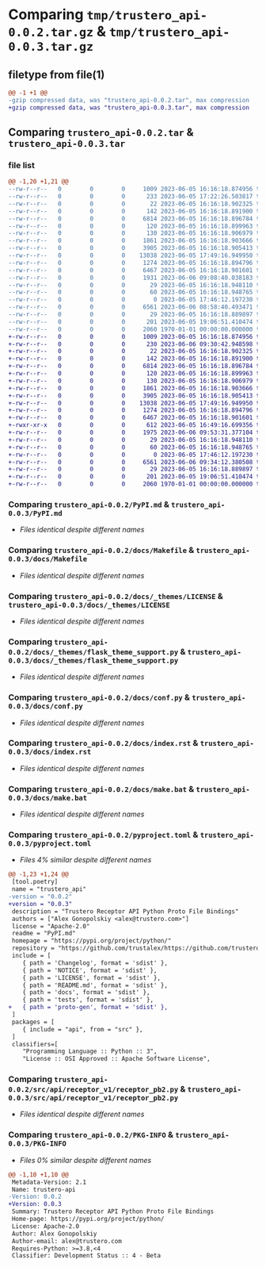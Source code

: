 # Comparing `tmp/trustero_api-0.0.2.tar.gz` & `tmp/trustero_api-0.0.3.tar.gz`

## filetype from file(1)

```diff
@@ -1 +1 @@
-gzip compressed data, was "trustero_api-0.0.2.tar", max compression
+gzip compressed data, was "trustero_api-0.0.3.tar", max compression
```

## Comparing `trustero_api-0.0.2.tar` & `trustero_api-0.0.3.tar`

### file list

```diff
@@ -1,20 +1,21 @@
--rw-r--r--   0        0        0     1009 2023-06-05 16:16:18.874956 trustero_api-0.0.2/PyPI.md
--rw-r--r--   0        0        0      233 2023-06-05 17:22:26.503817 trustero_api-0.0.2/build.py
--rw-r--r--   0        0        0       22 2023-06-05 16:16:18.902325 trustero_api-0.0.2/docs/.gitignore
--rw-r--r--   0        0        0      142 2023-06-05 16:16:18.891900 trustero_api-0.0.2/docs/.sphinxignore
--rw-r--r--   0        0        0     6814 2023-06-05 16:16:18.896784 trustero_api-0.0.2/docs/Makefile
--rw-r--r--   0        0        0      120 2023-06-05 16:16:18.899963 trustero_api-0.0.2/docs/README.md
--rw-r--r--   0        0        0      130 2023-06-05 16:16:18.906979 trustero_api-0.0.2/docs/_static/custom.css
--rw-r--r--   0        0        0     1861 2023-06-05 16:16:18.903666 trustero_api-0.0.2/docs/_themes/LICENSE
--rw-r--r--   0        0        0     3905 2023-06-05 16:16:18.905413 trustero_api-0.0.2/docs/_themes/flask_theme_support.py
--rw-r--r--   0        0        0    13038 2023-06-05 17:49:16.949950 trustero_api-0.0.2/docs/conf.py
--rw-r--r--   0        0        0     1274 2023-06-05 16:16:18.894796 trustero_api-0.0.2/docs/index.rst
--rw-r--r--   0        0        0     6467 2023-06-05 16:16:18.901601 trustero_api-0.0.2/docs/make.bat
--rw-r--r--   0        0        0     1931 2023-06-06 09:08:40.038183 trustero_api-0.0.2/pyproject.toml
--rw-r--r--   0        0        0       29 2023-06-05 16:16:18.948110 trustero_api-0.0.2/src/api/__init__.py
--rw-r--r--   0        0        0       60 2023-06-05 16:16:18.948765 trustero_api-0.0.2/src/api/py.typed
--rw-r--r--   0        0        0        0 2023-06-05 17:46:12.197230 trustero_api-0.0.2/src/api/receptor_v1/__init__.py
--rw-r--r--   0        0        0     6561 2023-06-06 08:58:40.493471 trustero_api-0.0.2/src/api/receptor_v1/receptor_pb2.py
--rw-r--r--   0        0        0       29 2023-06-05 16:16:18.889897 trustero_api-0.0.2/tests/__init__.py
--rw-r--r--   0        0        0      201 2023-06-05 19:06:51.410474 trustero_api-0.0.2/tests/test_import.py
--rw-r--r--   0        0        0     2060 1970-01-01 00:00:00.000000 trustero_api-0.0.2/PKG-INFO
+-rw-r--r--   0        0        0     1009 2023-06-05 16:16:18.874956 trustero_api-0.0.3/PyPI.md
+-rw-r--r--   0        0        0      230 2023-06-06 09:30:42.948598 trustero_api-0.0.3/build.py
+-rw-r--r--   0        0        0       22 2023-06-05 16:16:18.902325 trustero_api-0.0.3/docs/.gitignore
+-rw-r--r--   0        0        0      142 2023-06-05 16:16:18.891900 trustero_api-0.0.3/docs/.sphinxignore
+-rw-r--r--   0        0        0     6814 2023-06-05 16:16:18.896784 trustero_api-0.0.3/docs/Makefile
+-rw-r--r--   0        0        0      120 2023-06-05 16:16:18.899963 trustero_api-0.0.3/docs/README.md
+-rw-r--r--   0        0        0      130 2023-06-05 16:16:18.906979 trustero_api-0.0.3/docs/_static/custom.css
+-rw-r--r--   0        0        0     1861 2023-06-05 16:16:18.903666 trustero_api-0.0.3/docs/_themes/LICENSE
+-rw-r--r--   0        0        0     3905 2023-06-05 16:16:18.905413 trustero_api-0.0.3/docs/_themes/flask_theme_support.py
+-rw-r--r--   0        0        0    13038 2023-06-05 17:49:16.949950 trustero_api-0.0.3/docs/conf.py
+-rw-r--r--   0        0        0     1274 2023-06-05 16:16:18.894796 trustero_api-0.0.3/docs/index.rst
+-rw-r--r--   0        0        0     6467 2023-06-05 16:16:18.901601 trustero_api-0.0.3/docs/make.bat
+-rwxr-xr-x   0        0        0      612 2023-06-05 16:49:16.699356 trustero_api-0.0.3/proto-gen
+-rw-r--r--   0        0        0     1975 2023-06-06 09:53:31.377104 trustero_api-0.0.3/pyproject.toml
+-rw-r--r--   0        0        0       29 2023-06-05 16:16:18.948110 trustero_api-0.0.3/src/api/__init__.py
+-rw-r--r--   0        0        0       60 2023-06-05 16:16:18.948765 trustero_api-0.0.3/src/api/py.typed
+-rw-r--r--   0        0        0        0 2023-06-05 17:46:12.197230 trustero_api-0.0.3/src/api/receptor_v1/__init__.py
+-rw-r--r--   0        0        0     6561 2023-06-06 09:34:12.380508 trustero_api-0.0.3/src/api/receptor_v1/receptor_pb2.py
+-rw-r--r--   0        0        0       29 2023-06-05 16:16:18.889897 trustero_api-0.0.3/tests/__init__.py
+-rw-r--r--   0        0        0      201 2023-06-05 19:06:51.410474 trustero_api-0.0.3/tests/test_import.py
+-rw-r--r--   0        0        0     2060 1970-01-01 00:00:00.000000 trustero_api-0.0.3/PKG-INFO
```

### Comparing `trustero_api-0.0.2/PyPI.md` & `trustero_api-0.0.3/PyPI.md`

 * *Files identical despite different names*

### Comparing `trustero_api-0.0.2/docs/Makefile` & `trustero_api-0.0.3/docs/Makefile`

 * *Files identical despite different names*

### Comparing `trustero_api-0.0.2/docs/_themes/LICENSE` & `trustero_api-0.0.3/docs/_themes/LICENSE`

 * *Files identical despite different names*

### Comparing `trustero_api-0.0.2/docs/_themes/flask_theme_support.py` & `trustero_api-0.0.3/docs/_themes/flask_theme_support.py`

 * *Files identical despite different names*

### Comparing `trustero_api-0.0.2/docs/conf.py` & `trustero_api-0.0.3/docs/conf.py`

 * *Files identical despite different names*

### Comparing `trustero_api-0.0.2/docs/index.rst` & `trustero_api-0.0.3/docs/index.rst`

 * *Files identical despite different names*

### Comparing `trustero_api-0.0.2/docs/make.bat` & `trustero_api-0.0.3/docs/make.bat`

 * *Files identical despite different names*

### Comparing `trustero_api-0.0.2/pyproject.toml` & `trustero_api-0.0.3/pyproject.toml`

 * *Files 4% similar despite different names*

```diff
@@ -1,23 +1,24 @@
 [tool.poetry]
 name = "trustero_api"
-version = "0.0.2" 
+version = "0.0.3"
 description = "Trustero Receptor API Python Proto File Bindings"
 authors = ["Alex Gonopolskiy <alex@trustero.com>"]
 license = "Apache-2.0"
 readme = "PyPI.md"
 homepage = "https://pypi.org/project/python/"
 repository = "https://github.com/trustalex/https://github.com/trustero/api"
 include = [
    { path = 'Changelog', format = 'sdist' },
    { path = 'NOTICE', format = 'sdist' },
    { path = 'LICENSE', format = 'sdist' },
    { path = 'README.md', format = 'sdist' },
    { path = 'docs', format = 'sdist' },
    { path = 'tests', format = 'sdist' },
+   { path = 'proto-gen', format = 'sdist' },
 ]
 packages = [ 
    { include = "api", from = "src" },
 ]
 classifiers=[
    "Programming Language :: Python :: 3",
    "License :: OSI Approved :: Apache Software License",
```

### Comparing `trustero_api-0.0.2/src/api/receptor_v1/receptor_pb2.py` & `trustero_api-0.0.3/src/api/receptor_v1/receptor_pb2.py`

 * *Files identical despite different names*

### Comparing `trustero_api-0.0.2/PKG-INFO` & `trustero_api-0.0.3/PKG-INFO`

 * *Files 0% similar despite different names*

```diff
@@ -1,10 +1,10 @@
 Metadata-Version: 2.1
 Name: trustero-api
-Version: 0.0.2
+Version: 0.0.3
 Summary: Trustero Receptor API Python Proto File Bindings
 Home-page: https://pypi.org/project/python/
 License: Apache-2.0
 Author: Alex Gonopolskiy
 Author-email: alex@trustero.com
 Requires-Python: >=3.8,<4
 Classifier: Development Status :: 4 - Beta
```

